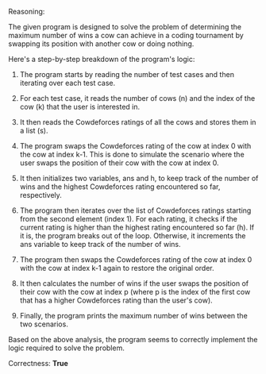 Reasoning:

The given program is designed to solve the problem of determining the maximum number of wins a cow can achieve in a coding tournament by swapping its position with another cow or doing nothing.

Here's a step-by-step breakdown of the program's logic:

1. The program starts by reading the number of test cases and then iterating over each test case.

2. For each test case, it reads the number of cows (n) and the index of the cow (k) that the user is interested in.

3. It then reads the Cowdeforces ratings of all the cows and stores them in a list (s).

4. The program swaps the Cowdeforces rating of the cow at index 0 with the cow at index k-1. This is done to simulate the scenario where the user swaps the position of their cow with the cow at index 0.

5. It then initializes two variables, ans and h, to keep track of the number of wins and the highest Cowdeforces rating encountered so far, respectively.

6. The program then iterates over the list of Cowdeforces ratings starting from the second element (index 1). For each rating, it checks if the current rating is higher than the highest rating encountered so far (h). If it is, the program breaks out of the loop. Otherwise, it increments the ans variable to keep track of the number of wins.

7. The program then swaps the Cowdeforces rating of the cow at index 0 with the cow at index k-1 again to restore the original order.

8. It then calculates the number of wins if the user swaps the position of their cow with the cow at index p (where p is the index of the first cow that has a higher Cowdeforces rating than the user's cow).

9. Finally, the program prints the maximum number of wins between the two scenarios.

Based on the above analysis, the program seems to correctly implement the logic required to solve the problem.

Correctness: **True**